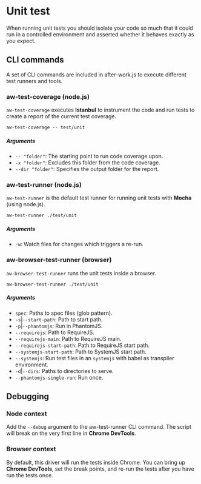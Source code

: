 # Unit test
When running unit tests you should isolate your code so much that it could run in a controlled environment and asserted whether it behaves exactly as you expect.

## CLI commands
A set of CLI commands are included in after-work.js to execute different test runners and tools.

### aw-test-coverage (node.js)
`aw-test-coverage` executes **Istanbul** to instrument the code and run tests to create a report of the current test coverage.
```
aw-test-coverage -- test/unit
```
##### Arguments
  * `-- "folder"`: The starting point to run code coverage upon.
  * `-x "folder"`: Excludes this folder from the code coverage.
  * `--dir "folder"`: Specifies the output folder for the report.

### aw-test-runner (node.js)
`aw-test-runner` is the default test runner for running unit tests with **Mocha** (using node.js).
```
aw-test-runner ./test/unit
```

##### Arguments
  * `-w`: Watch files for changes which triggers a re-run.

### aw-browser-test-runner (browser)
`aw-browser-test-runner` runs the unit tests inside a browser.
```
aw-browser-test-runner ./test/unit
```

##### Arguments
  * `spec`: Paths to spec files (glob pattern).
  * `-s`|`--start-path`: Path to start path.
  * `-p`|`--phantomjs`: Run in PhantomJS.
  * `--requirejs`: Path to RequireJS.
  * `--requirejs-main`: Path to RequireJS main.
  * `--requirejs-start-path`: Path to RequireJS start path.
  * `--systemjs-start-path`: Path to SystemJS start path.
  * `--systemjs`: Run test files in an `systemjs` with babel as transpiler environment.
  * `-d`|`--dirs`: Paths to directories to serve.
  * `--phantomjs-single-run`: Run once.

## Debugging

### Node context
Add the `--debug` argument to the aw-test-runner CLI command. The script will break on the very first line in **Chrome DevTools**.

### Browser context
By default, this driver will run the tests inside Chrome. You can bring up **Chrome DevTools**, set the break points, and re-run the tests after you have run the tests once.
